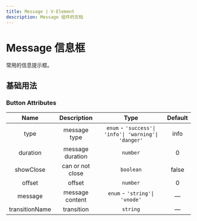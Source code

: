 ```yaml
---
title: Message | V-Element
description: Message 组件的文档
---
```


# Message 信息框

常用的信息提示框。

## 基础用法

<preview path="../demo/Message/Basic.vue" title="基础用法" description="Message 组件的基础用法"></preview>

### Button Attributes

|      Name      |   Description    |                         Type                         | Default |
| :------------: | :--------------: | :--------------------------------------------------: | :-----: |
|      type      |   message type   | `enum` - `'success'\| 'info'\| 'warning'\| 'danger'` |  info   |
|    duration    | message duration |                       `number`                       |    0    |
|   showClose    | can or not close |                      `boolean`                       |  false  |
|     offset     |      offset      |                       `number`                       |    0    |
|    message     | message content  |            `enum` - `'string'\| 'vnode'`             |    —    |
| transitionName |    transition    |                       `string`                       |    —    |
